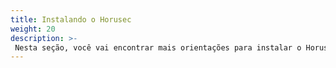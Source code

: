 ```yaml
---
title: Instalando o Horusec
weight: 20
description: >-
 Nesta seção, você vai encontrar mais orientações para instalar o Horusec de acordo com seu sistema operacional.
---
```

